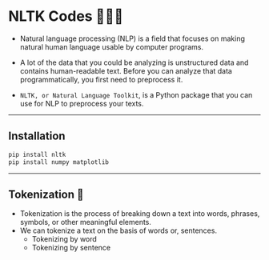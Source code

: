 # NLTK Codes 🧑🏻‍💻

- Natural language processing (NLP) is a field that focuses on making natural human language usable by computer programs.


- A lot of the data that you could be analyzing is unstructured data and contains human-readable text. Before you can analyze that data programmatically, you first need to preprocess it.

- `NLTK, or Natural Language Toolkit`, is a Python package that you can use for NLP to preprocess your texts.

---

## Installation

```bash
pip install nltk
pip install numpy matplotlib
```

---

## Tokenization 📝

- Tokenization is the process of breaking down a text into words, phrases, symbols, or other meaningful elements.
- We can tokenize a text on the basis of words or, sentences.
  - Tokenizing by word
  - Tokenizing by sentence